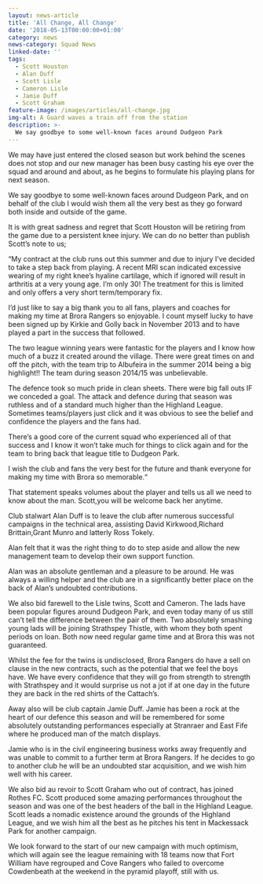 ```yaml
---
layout: news-article
title: 'All Change, All Change'
date: '2018-05-13T00:00:00+01:00'
category: news
news-category: Squad News
linked-date: ''
tags:
  - Scott Houston
  - Alan Duff
  - Scott Lisle
  - Cameron Lisle
  - Jamie Duff
  - Scott Graham
feature-image: /images/articles/all-change.jpg
img-alt: A Guard waves a train off from the station
description: >-
  We say goodbye to some well-known faces around Dudgeon Park
---
```

We may have just entered the closed season but work behind the scenes does not stop and our new manager has been busy casting his eye over the squad and around and about, as he begins to formulate his playing plans for next season.

We say goodbye to some well-known faces around Dudgeon Park, and on behalf of the club I would wish them all the very best as they go forward both inside and outside of the game.

It is with great sadness and regret that Scott Houston will be retiring from the game due to a persistent knee injury. We can do no better than publish Scott’s note to us;

“My contract at the club runs out this summer and due to injury I’ve decided to take a step back from playing. A recent MRI scan indicated excessive wearing of my right knee’s hyaline cartilage, which if ignored will result in arthritis at a very young age. I’m only 30! The treatment for this is limited and only offers a very short term/temporary fix.

I’d just like to say a big thank you to all fans, players and coaches for making my time at Brora Rangers so enjoyable. I count myself lucky to have been signed up by Kirkie and Golly back in November 2013 and to have played a part in the success that followed.

The two league winning years were fantastic for the players and I know how much of a buzz it created around the village. There were great times on and off the pitch, with the team trip to Albufeira in the summer 2014 being a big highlight!! The team during season 2014/15 was unbelievable.

The defence took so much pride in clean sheets. There were big fall outs IF we conceded a goal. The attack and defence during that season was ruthless and of a standard much higher than the Highland League. Sometimes teams/players just click and it was obvious to see the belief and confidence the players and the fans had.

There’s a good core of the current squad who experienced all of that success and I know it won’t take much for things to click again and for the team to bring back that league title to Dudgeon Park.

I wish the club and fans the very best for the future and thank everyone for making my time with Brora so memorable.“

That statement speaks volumes about the player and tells us all we need to know about the man. Scott,you will be welcome back her anytime.

Club stalwart Alan Duff is to leave the club after numerous successful campaigns in the technical area, assisting David Kirkwood,Richard Brittain,Grant Munro and latterly Ross Tokely.


Alan felt that it was the right thing to do to step aside and allow the new management team to develop their own support function.

Alan was an absolute gentleman and a pleasure to be around. He was always a willing helper and the club are in a significantly better place on the back of Alan’s undoubted contributions.

We also bid farewell to the Lisle twins, Scott and Cameron. The lads have been popular figures around Dudgeon Park, and even today many of us still can’t tell the difference between the pair of them. Two absolutely smashing young lads will be joining Strathspey Thistle, with whom they both spent periods on loan. Both now need regular game time and at Brora this was not guaranteed.

Whilst the fee for the twins is undisclosed, Brora Rangers do have a sell on clause in the new contracts, such as the potential that we feel the boys have. We have every confidence that they will go from strength to strength with Strathspey and it would surprise us not a jot if at one day in the future they are back in the red shirts of the Cattach’s.


Away also will be club captain Jamie Duff. Jamie has been a rock at the heart of our defence this season and will be remembered for some absolutely outstanding performances especially at Stranraer and East Fife where he produced man of the match displays.

Jamie who is in the civil engineering business works away frequently and was unable to commit to a further term at Brora Rangers. If he decides to go to another club he will be an undoubted star acquisition, and we wish him well with his career.


We also bid au revoir to Scott Graham who out of contract, has joined Rothes FC. Scott produced some amazing performances throughout the season and was one of the best headers of the ball in the Highland League. Scott leads a nomadic existence around the grounds of the Highland League, and we wish him all the best as he pitches his tent in Mackessack Park for another campaign.

We look forward to the start of our new campaign with much optimism, which will again see the league remaining with 18 teams now that Fort William have regrouped and Cove Rangers who failed to overcome Cowdenbeath at the weekend in the pyramid playoff, still with us.
